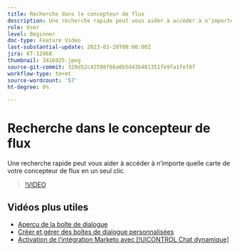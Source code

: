 ```yaml
---
title: Recherche dans le concepteur de flux
description: Une recherche rapide peut vous aider à accéder à n’importe quelle carte de votre concepteur de flux en un seul clic.
role: User
level: Beginner
doc-type: Feature Video
last-substantial-update: 2023-03-20T00:00:00Z
jira: KT-12968
thumbnail: 3416925.jpeg
source-git-commit: 329d52c42598f86a0b5d43b401351fe9fa1fef8f
workflow-type: tm+mt
source-wordcount: '57'
ht-degree: 0%

---
```



# Recherche dans le concepteur de flux

Une recherche rapide peut vous aider à accéder à n’importe quelle carte de votre concepteur de flux en un seul clic.

>[!VIDEO](https://video.tv.adobe.com/v/3416925/?quality=12&learn=on)

## Vidéos plus utiles

* [Aperçu de la boîte de dialogue ](dialogue-preview.md)
* [Créer et gérer des boîtes de dialogue personnalisées](dialogue-management.md)
* [Activation de l’intégration Marketo avec [!UICONTROL Chat dynamique] ](marketo-integration.md)
